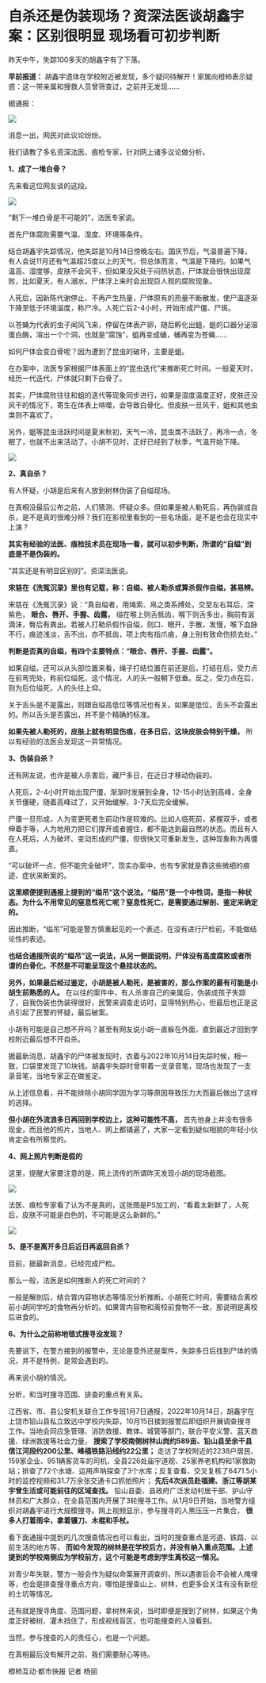 # 自杀还是伪装现场？资深法医谈胡鑫宇案：区别很明显 现场看可初步判断

昨天中午，失踪100多天的胡鑫宇有了下落。

**早前报道：** 胡鑫宇遗体在学校附近被发现，多个疑问待解开！家属向橙柿表示疑惑：这一带亲属和搜救人员曾筛查过，之前并无发现……

据通报：

![](https://inews.gtimg.com/newsapp_bt/0/15633546868/1000)

消息一出，网民对此议论纷纷。

我们请教了多名资深法医、痕检专家，针对网上诸多议论做分析。

**1、成了一堆白骨？**

先来看这位网友谈的这段。

![](https://inews.gtimg.com/newsapp_bt/0/15633546869/1000)

“剩下一堆白骨是不可能的”，法医专家说。

首先尸体腐败需要气温、湿度、环境等条件。

结合胡鑫宇失踪情况，他失踪是10月14日傍晚左右。国庆节后，气温普遍下降，有人会说11月还有气温超25度以上的天气，但总体而言，气温是下降的。如果气温高、湿度够，皮肤不会风干，但如果没风处于闷热状态，尸体就会很快出现腐败，比如夏天，有人溺水，尸体浮上来时会出现巨人观的腐败现象。

人死后，因新陈代谢停止、不再产生热量，尸体原有的热量不断散发，使尸温逐渐下降至低于环境温度，称尸冷。人死亡后2-4小时，开始形成尸僵、尸斑。

以苍蝇为代表的虫子闻风飞来，停留在体表产卵，随后孵化出蛆，蛆的口器分泌溶蛋白酶，溶出一个个洞，也就是“腐蚀”，蛆再变成蛹，蛹再变为苍蝇……

如何尸体会变白骨呢？因为遭到了昆虫的破坏，主要是蛆。

在办案中，法医专家根据尸体表面上的“昆虫迭代”来推断死亡时间。一般夏天时，经历一代迭代，尸体就只剩下白骨了。

其实，尸体腐败往往和蛆的迭代等现象同步进行，如果是湿度温度正好，皮肤还没风干的情况下，寄生在体表上啃噬，会导致白骨化。但皮肤一旦风干，蛆和其他虫类则不喜欢了。

另外，蛆等昆虫活跃时间是夏末秋初，天气一冷，昆虫类不活跃了，再冷一点，冬眠了，也就不出来活动了。小胡不见时，正好已经到了秋季，气温开始下降。

![](https://inews.gtimg.com/newsapp_bt/0/15633546883/1000)

**2、真自杀？**

有人怀疑，小胡是后来有人放到树林伪装了自缢现场。

在真相没最后公布之前，人们猜测、怀疑众多。但如果是被人勒死后，再伪装成自杀，是不是真的很难分辨？我们在影视里看到的一些名场面，是不是也会在现实中上演？

**其实有经验的法医、痕检技术员在现场一看，就可以初步判断，所谓的“自缢”到底是不是伪装的。**

“其实还是有明显区别的”。资深法医说。

**宋慈在《洗冤沉录》里也有记载，称：自缢、被人勒杀或算杀假作自缢，甚易辨。**

宋慈在《洗冤沉录》说：“真自缢者，用绳索、帛之类系缚处，交至左右耳后，深紫色， **眼合、唇开、手握、齿露，**
缢在喉上则舌抵齿，喉下则舌多出，胸前有涎滴沫，臀后有粪出。若被人打勒杀假作自缢，则口、眼开，手散，发慢，喉下血脉不行，痕迹浅淡，舌不出，亦不抵齿，项上肉有指爪痕，身上别有致命伤损去处。”

**判断是否真的自缢，有四个主要特点：“眼合、唇开、手握、齿露”。**

如果自缢，还可以从头部位置来看，绳子打结位置在前还是后，打结在后，受力点在前弯兜处，称前位缢死，这个情况，人的头一般朝下低垂。反之，受力点在后，则为后位缢死，人的头往上仰。

关于舌头是不是露出，则跟自缢高低位等情况也有关。如果是低位，舌头不会露出的。所以舌头是否露出，并不是个精确的标准。

**如果先被人勒死的，皮肤上就有明显伤痕，在多日后，这块皮肤会特别干燥，** 所以有经验的法医会发现这一异常情况。

**3、伪装自杀？**

还有网友说，也许是被人杀害后，藏尸多日，在近日才移动伪装的。

人死后，2-4小时开始出现尸僵，渐渐时发展到全身，12-15小时达到高峰，全身关节僵硬，随着高峰过了，又开始缓解，3-7天后完全缓解。

尸僵一旦形成，人为变更死者生前动作是较难的。比如人临死前，紧握双手，或者伸着手等，人为地用力把它们撑开或者握住，都不能达到最自然的状态。而且有人在人死后，人为破坏、变动形成的尸僵，但很快又可重新发生，这种现象称为再僵直。

“可以破坏一点，但不能完全破坏”，现实办案中，也有专家就是靠这些微细的痕迹、症状来断案的。

**这里顺便提到通报上提到的“缢吊”这个说法。“缢吊”是一个中性词，是指一种状态。为什么不用常见的窒息性死亡呢？窒息性死亡，是需要通过解剖、鉴定来确定的。**

因此推断，“缢吊”可能是警方慎重起见的一个表述，在没有进行尸检前，不能做结论性的表述。

**也结合通报所说的“缢吊”这一说法，从另一侧面说明，尸体没有高度腐败或者所谓的白骨化，不然是不可能呈现这个悬挂状态的。**

**另外，如果最后经过鉴定，小胡是被人勒死，是被害的，那么作案的最有可能是小胡生前熟悉的人。**
在以往的案件中，有人杀害自己的亲属后，伪装成孩子失踪了，自我伪装也伪装得很好，民警来调查走访时，显得特别热心，但最后也正是这点引起了民警的怀疑，最后破案。

小胡有可能是自己想不开吗？甚至有网友说小胡一直躲在外面，直到最近才回到学校附近最后想不开自杀。

据最新消息，胡鑫宇的尸体被发现时，衣着与2022年10月14日失踪时候，相一致，口袋里发现了10块钱。胡鑫宇失踪时曾带着一支录音笔，现场也发现了一支录音笔，当地专家正在做鉴定。

从上述信息看，并不能排除小胡同学因为学习等原因导致压力大而最后做出了这样的选择。

**但小胡在外流浪多日再回到学校边上，这种可能性不高，**
首先他身上并没有很多现金，而且他的照片，当地人、网上都铺遍了，大家一定看到疑似相貌的年轻小伙肯定会有所察觉的。

**4、网上照片判断是假的**

这里，提醒大家要注意的是，网上流传的所谓昨天发现小胡的现场截图。

![](https://inews.gtimg.com/newsapp_bt/0/15633546884/1000)

法医、痕检专家看了认为不是真的，这张图是PS加工的，“看着太新鲜了，人死后，皮肤不可能是白色的，不可能是这么新鲜的。”

![](https://inews.gtimg.com/newsapp_bt/0/15633546885/1000)

**5、是不是离开多日后近日再返回自杀？**

目前，据最新消息，已经完成尸检。

那么一般，法医是如何推断人的死亡时间的？

一般是解剖后，结合胃内容物状态等情况分析推断。小胡死亡时间，需要结合离校前小胡同学吃的食物再分析的。如果胃内容物和离校前食物不一致，那说明是离校后进食的。

**6、为什么之前称地毯式搜寻没发现？**

先要说下，在警方接到的报警中，无论是意外还是案件，失踪多日后找到尸体的情况，并不是特例，是常会遇到的。

再来说小胡的情况。

分析，和当时搜寻范围、排查的重点有关系。

江西省、市、县公安机关联合工作专班1月7日通报，2022年10月14日，胡鑫宇在上饶市铅山县私立致远中学校内失踪，10月15日接到报警后即组织开展调查搜寻工作。当地会同应急管理、消防救援、教体、城管等部门，联合平安义警、蓝天救援、绿洲救援等社会力量，
**搜索了学校南侧树林山岗约589亩、铅山县至余干县信江河段约200公里、峰福铁路沿线约22公里；**
走访了学校附近的2238户居民、159家企业、951辆客货车的司机、全县226处庙宇道观、25家养老机构和1家救助站；排查了72个水塘、运用声呐探查了3个水库；反复查看、交叉复核了6471.5小时的监控视频和31.7万余张交通卡口抓拍照片；
**先后4次派员赴福建、浙江等胡某宇曾生活或可能前往的区域查找。**
铅山县委、县政府广泛发动村居干部、护山守林员和广大群众，在全县范围内开展了3轮搜寻工作。从1月9日开始，当地警方组织对胡鑫宇进行大规模搜寻。网上视频显示，参与搜寻的人黑压压一片集合，
**很多人打着雨伞，拿着镰刀、木棍和手杖。**

看下面通报中提到的几次搜查情况也可以看出，当时的搜查重点是河道、铁路、以前生活的地方等，
**而如今发现的树林是在学校后方，并没有纳入重点范围。上述提到的学校南侧应为学校前方，这个可能是考虑到学生离校这一情况。**

对青少年失联，警方一般会作为疑似命案展开调查的，所以遇害后会不会被人掩埋等，也会是排查搜寻重点方向，哪怕是搜查山上、树林，也更多会关注有没有新挖的土坑等情况。

还有就是搜寻角度、范围问题，拿树林来说，当时即便是搜到了树林，如果这个角度正好被树、灌木挡住了，形成视线盲区，也可能搜查的人没看到。

当然，参与搜查的人的责任心，也是一个问题。

在真相最后没有解开之前，我们需要耐心等待。

橙柿互动·都市快报 记者 杨丽

